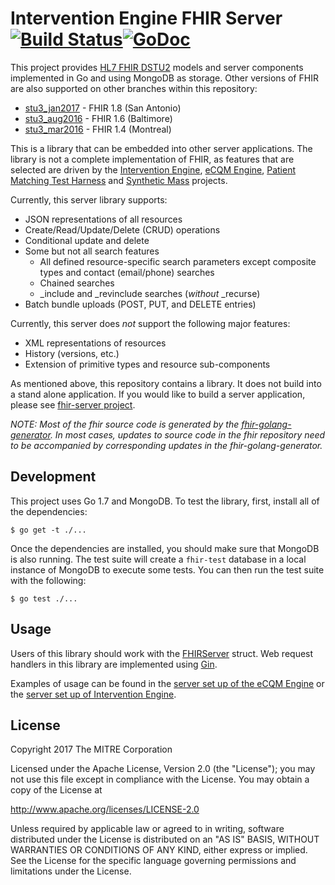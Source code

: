 Intervention Engine FHIR Server [![Build Status](https://travis-ci.org/intervention-engine/fhir.svg?branch=master)](https://travis-ci.org/intervention-engine/fhir)[![GoDoc](https://godoc.org/github.com/intervention-engine/fhir?status.svg)](https://godoc.org/github.com/intervention-engine/fhir)
===================================================================================================================================================================

This project provides [HL7 FHIR DSTU2](http://hl7.org/fhir/DSTU2/index.html) models and server components implemented in Go and using MongoDB as storage. Other versions of FHIR are also supported on other branches within this repository:

* [stu3_jan2017](https://github.com/intervention-engine/fhir/tree/stu3_jan2017) - FHIR 1.8 (San Antonio)
* [stu3_aug2016](https://github.com/intervention-engine/fhir/tree/stu3_aug2016) - FHIR 1.6 (Baltimore)
* [stu3_mar2016](https://github.com/intervention-engine/fhir/tree/stu3_mar2016) - FHIR 1.4 (Montreal)

This is a library that can be embedded into other server applications. The library is not a complete implementation of FHIR, as features that are selected are driven by the
[Intervention Engine](https://github.com/intervention-engine/ie), [eCQM Engine](https://github.com/mitre/ecqm), [Patient Matching Test Harness](https://github.com/mitre/ptmatch)
and [Synthetic Mass](https://github.com/synthetichealth/syntheticmass) projects.

Currently, this server library supports:

-	JSON representations of all resources
-	Create/Read/Update/Delete (CRUD) operations
-	Conditional update and delete
-	Some but not all search features
	-	All defined resource-specific search parameters except composite types and contact (email/phone) searches
	-	Chained searches
	-	\_include and \_revinclude searches (*without* \_recurse)
-	Batch bundle uploads (POST, PUT, and DELETE entries)

Currently, this server does *not* support the following major features:

-	XML representations of resources
-	History (versions, etc.)
-	Extension of primitive types and resource sub-components

As mentioned above, this repository contains a library. It does not build into a stand alone application. If you would like to build a server application, please see [fhir-server project](https://github.com/mitre/fhir-server).

*NOTE: Most of the fhir source code is generated by the [fhir-golang-generator](https://github.com/intervention-engine/fhir-golang-generator). In most cases, updates to source code in the fhir repository need to be accompanied by corresponding updates in the fhir-golang-generator.*

Development
-----------

This project uses Go 1.7 and MongoDB. To test the library, first, install all of the dependencies:

```
$ go get -t ./...
```

Once the dependencies are installed, you should make sure that MongoDB is also running. The test suite
will create a `fhir-test` database in a local instance of MongoDB to execute some tests. You can then
run the test suite with the following:

```
$ go test ./...
```

Usage
-----

Users of this library should work with the [FHIRServer](https://godoc.org/github.com/intervention-engine/fhir/server#FHIRServer) struct. Web request
handlers in this library are implemented using [Gin](https://gin-gonic.github.io/gin/).

Examples of usage can be found in the [server set up of the eCQM Engine](https://github.com/mitre/ecqm/blob/master/server.go) or the
[server set up of Intervention Engine](https://github.com/intervention-engine/ie/blob/master/server.go).

License
-------

Copyright 2017 The MITRE Corporation

Licensed under the Apache License, Version 2.0 (the "License"); you may not use this file except in compliance with the License. You may obtain a copy of the License at

http://www.apache.org/licenses/LICENSE-2.0

Unless required by applicable law or agreed to in writing, software distributed under the License is distributed on an "AS IS" BASIS, WITHOUT WARRANTIES OR CONDITIONS OF ANY KIND, either express or implied. See the License for the specific language governing permissions and limitations under the License.
